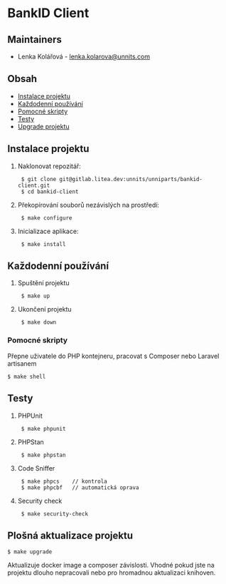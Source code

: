 # BankID Client

## Maintainers
- Lenka Kolářová - lenka.kolarova@unnits.com

## Obsah
- [Instalace projektu](#instalace-projektu)
- [Každodenní používání](#každodenní-používání)
- [Pomocné skripty](#pomocné-skripty)
- [Testy](#testy)
- [Upgrade projektu](#plošná-aktualizace-projektu)

## Instalace projektu

1. Naklonovat repozitář:

        $ git clone git@gitlab.litea.dev:unnits/unniparts/bankid-client.git
        $ cd bankid-client

2. Překopírování souborů nezávislých na prostředí:

        $ make configure

3. Inicializace aplikace:

        $ make install

## Každodenní používání

1. Spuštění projektu

        $ make up

2. Ukončení projektu

        $ make down

### Pomocné skripty

Přepne uživatele do PHP kontejneru, pracovat s Composer nebo Laravel artisanem

    $ make shell

## Testy

1. PHPUnit

        $ make phpunit

2. PHPStan

        $ make phpstan

3. Code Sniffer

        $ make phpcs    // kontrola
        $ make phpcbf   // automatická oprava

4. Security check

        $ make security-check 

## Plošná aktualizace projektu

    $ make upgrade

Aktualizuje docker image a composer závislosti.
Vhodné pokud jste na projektu dlouho nepracovali nebo pro hromadnou aktualizaci knihoven.
